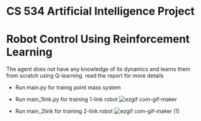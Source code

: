 # CS 534 Artificial Intelligence Project
# Robot Control Using Reinforcement Learning

The agent does not have any knowledge of its dynamics and learns them from scratch using Q-learning. read the report for more details

- Run main.py for trainig point mass system
- Run main_1link.py for training 1-link robot
![ezgif com-gif-maker](https://user-images.githubusercontent.com/91484142/172008446-e9ad657f-1703-47aa-8287-4c37e5cec0bc.gif)

- Run main_2link for training 2-link robot
![ezgif com-gif-maker (1)](https://user-images.githubusercontent.com/91484142/172012912-7ef3df20-ade0-4e56-91d8-6e1f418140dc.gif)
